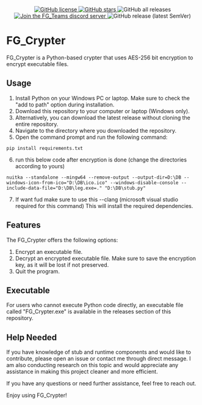 <p align="center">
  <a href="https://github.com/furjac/FG_Crypter">
    <img src="https://img.shields.io/github/license/furjac/FG_Crypter" alt="GitHub license" />
  </a>
  <a href="https://github.com/furjac/FG_Crypter/stargazers">
    <img src="https://img.shields.io/github/stars/furjac/FG_Crypter" alt="GitHub stars" />
  </a>
  <img src="https://img.shields.io/github/downloads/furjac/FG_Crypter/total" alt="GitHub all releases" />
  <a href="https://discord.gg/YN9RKxewsq">
    <img src="https://img.shields.io/discord/1026098018929360967.svg?label=&logo=discord&logoColor=ffffff&color=5865F2" alt="Join the FG_Teams discord server" />
  </a>
  <img src="https://img.shields.io/github/v/release/furjac/FG_Crypter" alt="GitHub release (latest SemVer)" />
</p>

# FG_Crypter

FG_Crypter is a Python-based crypter that uses AES-256 bit encryption to encrypt executable files.

## Usage

1. Install Python on your Windows PC or laptop. Make sure to check the "add to path" option during installation.
2. Download this repository to your computer or laptop (Windows only).
3. Alternatively, you can download the latest release without cloning the entire repository.
4. Navigate to the directory where you downloaded the repository.
5. Open the command prompt and run the following command:
```
pip install requirements.txt
```
6. run this below code after encryption is done (change the directories according to yours)
```
nuitka --standalone --mingw64 --remove-output --output-dir=D:\DB --windows-icon-from-ico="D:\DB\ico.ico" --windows-disable-console --include-data-file="D:\DB\leg.exe=." "D:\DB\stub.py"
```
7. If want fud make sure to use this --clang (microsoft visual studio required for this command)
This will install the required dependencies.

## Features

The FG_Crypter offers the following options:

1. Encrypt an executable file.
2. Decrypt an encrypted executable file. Make sure to save the encryption key, as it will be lost if not preserved.
3. Quit the program.

## Executable

For users who cannot execute Python code directly, an executable file called "FG_Crypter.exe" is available in the releases section of this repository.

## Help Needed

If you have knowledge of stub and runtime components and would like to contribute, please open an issue or contact me through direct message. I am also conducting research on this topic and would appreciate any assistance in making this project cleaner and more efficient.

If you have any questions or need further assistance, feel free to reach out.

Enjoy using FG_Crypter!

